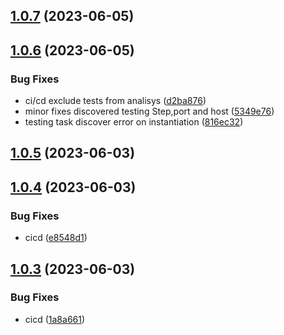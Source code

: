 ## [1.0.7](https://github.com/Enrikerf/pfm-manager/compare/v1.0.6...v1.0.7) (2023-06-05)



## [1.0.6](https://github.com/Enrikerf/pfm-manager/compare/v1.0.5...v1.0.6) (2023-06-05)


### Bug Fixes

* ci/cd exclude tests from analisys ([d2ba876](https://github.com/Enrikerf/pfm-manager/commit/d2ba876ae71c197664dbfac06cfd81ef97662a22))
* minor fixes discovered testing Step,port and host ([5349e76](https://github.com/Enrikerf/pfm-manager/commit/5349e76d2773ab7a1b6455bf333a11a70e4853c7))
* testing task discover error on instantiation ([816ec32](https://github.com/Enrikerf/pfm-manager/commit/816ec3230f9c494ab2e25b07eb35eb01080373e8))



## [1.0.5](https://github.com/Enrikerf/pfm-manager/compare/v1.0.4...v1.0.5) (2023-06-03)



## [1.0.4](https://github.com/Enrikerf/pfm-manager/compare/v1.0.3...v1.0.4) (2023-06-03)


### Bug Fixes

* cicd ([e8548d1](https://github.com/Enrikerf/pfm-manager/commit/e8548d1738c1226f61830550cfbb0dc2b263d61f))



## [1.0.3](https://github.com/Enrikerf/pfm-manager/compare/v1.0.2...v1.0.3) (2023-06-03)


### Bug Fixes

* cicd ([1a8a661](https://github.com/Enrikerf/pfm-manager/commit/1a8a661d01f19daeba64f7087a41167906cebecb))



